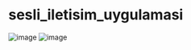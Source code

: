# sesli_iletisim_uygulamasi
![image](https://github.com/Lopards/sesli_iletisim_uygulamasi/assets/101428835/d6f4551d-dd03-41e1-9359-85daeae1d202)
![image](https://github.com/Lopards/sesli_iletisim_uygulamasi/assets/101428835/18cfdf21-c1e3-4a77-be6a-d9f8102e913c)
